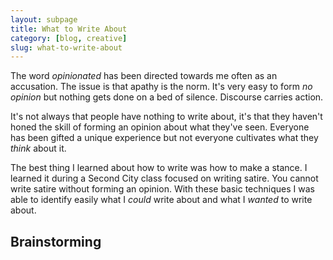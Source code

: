 ```yaml
---
layout: subpage
title: What to Write About
category: [blog, creative]
slug: what-to-write-about
---
```

The word *opinionated* has been directed towards me often as an accusation. The issue is that apathy is the norm. It's very easy to form _no opinion_ but nothing gets done on a bed of silence. Discourse carries action.

It's not always that people have nothing to write about, it's that they haven't honed the skill of forming an opinion about what they've seen. Everyone has been gifted a unique experience but not everyone cultivates what they _think_ about it.

The best thing I learned about how to write was how to make a stance. I learned it during a Second City class focused on writing satire. You cannot write satire without forming an opinion. With these basic techniques I was able to identify easily what I *could* write about and what I *wanted* to write about.

## Brainstorming